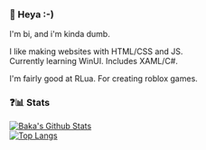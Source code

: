 ### 👋 Heya :-)

I'm bi, and i'm kinda dumb.

I like making websites with HTML/CSS and JS.  
Currently learning WinUI. Includes XAML/C#.  
  
I'm fairly good at RLua. For creating roblox games.

### ❓📊 Stats
[![Baka's Github Stats](https://github-readme-stats.vercel.app/api?username=haiku-balls&show_icons=true)](https://github.com/anuraghazra/github-readme-stats)  
[![Top Langs](https://github-readme-stats.vercel.app/api/top-langs/?username=haiku-balls&layout=compact)](https://github.com/anuraghazra/github-readme-stats)
